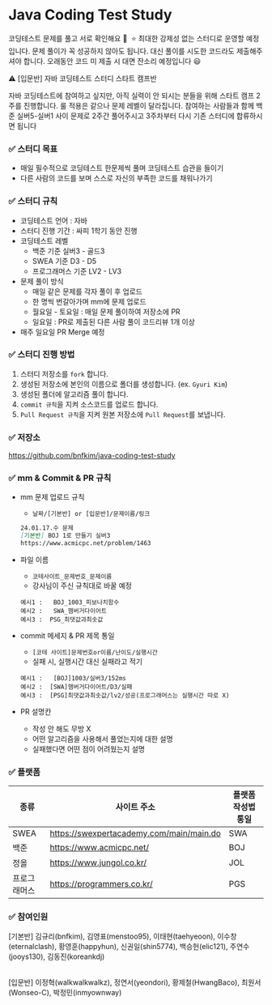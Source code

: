 # Java Coding Test Study

코딩테스트 문제를 풀고 서로 확인해요 🙂 
⭐ 최대한 강제성 없는 스터디로 운영할 예정입니다. 문제 풀이가 꼭 성공하지 않아도 됩니다. 대신 풀이를 시도한 코드라도 제출해주셔야 합니다. 오래동안 코드 미 제출 시 대면 잔소리 예정입니다 😃

⚠️ [입문반] 자바 코딩테스트 스터디 스타트 캠프반 

자바 코딩테스트에 참여하고 싶지만, 아직 실력이 안 되시는 분들을 위해 스타트 캠프 2주를 진행합니다. 룰 적용은 같으나 문제 레벨이 달라집니다. 참여하는 사람들과 함께 백준 실버5-실버1 사이 문제로 2주간 풀어주시고 3주차부터 다시 기존 스터디에 합류하시면 됩니다

### ✅ 스터디 목표

- 매일 필수적으로 코딩테스트 한문제씩 풀며 코딩테스트 습관을 들이기
- 다른 사람의 코드를 보며 스스로 자신의 부족한 코드를 채워나가기

### ✅ 스터디 규칙

- 코딩테스트 언어 : 자바
- 스터디 진행 기간 : 싸피 1학기 동안 진행
- 코딩테스트 레벨
    - 백준 기준 실버3 - 골드3
    - SWEA 기준 D3 - D5
    - 프로그래머스 기준 LV2 - LV3
- 문제 풀이 방식
    - 매일 같은 문제를 각자 풀이 후 업로드
    - 한 명씩 번갈아가며 mm에 문제 업로드
    - 월요일 - 토요일 : 매일 문제 풀이하여 저장소에 PR
    - 일요일 : PR로 제출된 다른 사람 풀이 코드리뷰 1개 이상
- 매주 일요일 PR Merge 예정

### ✅ 스터디 진행 방법

1. 스터디 저장소를 `fork` 합니다.
2. 생성된 저장소에 본인의 이름으로 폴더를 생성합니다. (ex. `Gyuri Kim`)
3. 생성된 폴더에 알고리즘 풀이 합니다.
4. `commit 규칙`을 지켜 소스코드를 업로드 합니다.
5. `Pull Request 규칙`을 지켜 원본 저장소에 `Pull Request`를 보냅니다.

### ✅ 저장소

https://github.com/bnfkim/java-coding-test-study

### ✅ mm & Commit & PR 규칙

- mm 문제 업로드 규칙
    - `날짜/[기본반] or [입문반]/문제이름/링크`
    
    ```markdown
    24.01.17.수 문제
    [기본반] BOJ 1로 만들기 실버3
    https://www.acmicpc.net/problem/1463
    ```
    
- 파일 이름
    - `코테사이트_문제번호_문제이름`
    - 강사님이 주신 규칙대로 바꿀 예정
    
    ```
    예시1 :	BOJ_1003_피보나치함수
    예시2 :	SWA_햄버거다이어트
    예시3 :  PSG_최댓값과최솟값
    ```
    
- commit 메세지 & PR 제목 통일
    - `[코테 사이트]문제번호or이름/난이도/실행시간`
    - 실패 시, 실행시간 대신 실패라고 적기
    
    ```
    예시1 :	[BOJ]1003/실버3/152ms
    예시2 :  [SWA]햄버거다이어트/D3/실패
    예시3 :  [PSG]최댓값과최솟값/lv2/성공(프로그래머스는 실행시간 따로 X)
    ```
    
- PR 설명칸
    - 작성 안 해도 무방 X
    - 어떤 알고리즘을 사용해서 풀었는지에 대한 설명
    - 실패했다면 어떤 점이 어려웠는지 설명

### ✅ 플랫폼
| 종류 | 사이트 주소 | 플랫폼 작성법 통일 |
| --- | --- | --- |
| SWEA | https://swexpertacademy.com/main/main.do | SWA |
| 백준 | https://www.acmicpc.net/ | BOJ |
| 정올 | https://www.jungol.co.kr/ | JOL |
| 프로그래머스 | https://programmers.co.kr/ | PGS |


### ✅ 참여인원
[기본반]
김규리(bnfkim), 김영표(menstoo95), 이태현(taehyeoon), 이수창(eternalclash),
황영훈(happyhun), 신권일(shin5774), 백승헌(elic121), 주연수(jooys130), 김동진(koreankdj)

</br>
[입문반]
이정혁(walkwalkwalkz), 정연서(yeondori), 황제철(HwangBaco), 최원서(Wonseo-C), 박정민(inmyownway)


